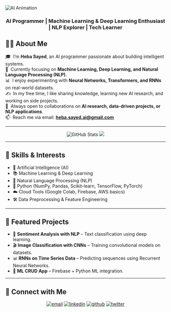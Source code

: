 ![AI Animation](https://user-images.githubusercontent.com/7910856/87048834-84abea80-c1fc-11ea-9342-27b96a046ba4.gif)

<h3 align="center">AI Programmer | Machine Learning & Deep Learning Enthusiast | NLP Explorer | Tech Learner</h3>

## 👩‍💻 About Me  

🎓 &nbsp;I’m **Heba Sayed**, an AI programmer passionate about building intelligent systems.  
🌱 &nbsp;Currently focusing on **Machine Learning, Deep Learning, and Natural Language Processing (NLP)**.  
📊 &nbsp;I enjoy experimenting with **Neural Networks, Transformers, and RNNs** on real-world datasets.  
✍️ &nbsp;In my free time, I like sharing knowledge, learning new AI research, and working on side projects.  
💬 &nbsp;Always open to collaborations on **AI research, data-driven projects, or NLP applications**.  
📫 &nbsp;Reach me via email: **heba.sayed.ai@gmail.com**  

---

<p align="center">
  <img src="https://github-readme-stats.vercel.app/api?username=YOUR_GITHUB_USERNAME&show_icons=true&theme=tokyonight" alt="GitHub Stats"/>
  <img src="https://github-readme-stats.vercel.app/api/top-langs/?username=YOUR_GITHUB_USERNAME&layout=compact&theme=tokyonight"/>
</p>

---

## 🚀 Skills & Interests  

- 🤖 Artificial Intelligence (AI)  
- 📚 Machine Learning & Deep Learning  
- 🧠 Natural Language Processing (NLP)  
- 🐍 Python (NumPy, Pandas, Scikit-learn, TensorFlow, PyTorch)  
- ☁️ Cloud Tools (Google Colab, Firebase, AWS basics)  
- 🛠️ Data Preprocessing & Feature Engineering  

---

## 📌 Featured Projects  

- 📝 **Sentiment Analysis with NLP** – Text classification using deep learning.  
- 🎬 **Image Classification with CNNs** – Training convolutional models on datasets.  
- 📊 **RNNs on Time Series Data** – Predicting sequences using Recurrent Neural Networks.  
- 🤝 **ML CRUD App** – Firebase + Python ML integration.  

---

## 🔗 Connect with Me  

<p align="center">
  <a href="mailto:heba.sayed.ai@gmail.com"><img src="https://img.icons8.com/color/32/000000/gmail.png" alt="email"/></a>
  <a href="https://www.linkedin.com/in/YOUR_LINKEDIN"><img src="https://img.icons8.com/color/32/000000/linkedin.png" alt="linkedin"/></a>
  <a href="https://github.com/YOUR_GITHUB_USERNAME"><img src="https://img.icons8.com/ios-glyphs/32/000000/github.png" alt="github"/></a>
  <a href="https://twitter.com/YOUR_TWITTER"><img src="https://img.icons8.com/color/32/000000/twitter.png" alt="twitter"/></a>
</p>

